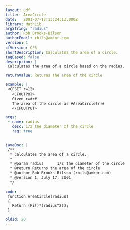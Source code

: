 ```yaml
---
layout: udf
title:  AreaCircle
date:   2001-07-17T13:24:13.000Z
library: MathLib
argString: "radius"
author: Rob Brooks-Bilson
authorEmail: rbils@amkor.com
version: 1
cfVersion: CF5
shortDescription: Calculates the area of a circle.
tagBased: false
description: |
 Calculates the area of a circle based on the radius.

returnValue: Returns the area of the circle

example: |
 <CFSET r=12>
   <CFOUTPUT>
   Given r=#r#
   The area of the circle is #AreaCircle(r)#
   </CFOUTPUT>

args:
 - name: radius
   desc: 1/2 the diameter of the circle
   req: true


javaDoc: |
 /**
  * Calculates the area of a circle.
  * 
  * @param radius      1/2 the diameter of the circle 
  * @return Returns the area of the circle 
  * @author Rob Brooks-Bilson (rbils@amkor.com) 
  * @version 1, July 17, 2001 
  */

code: |
 function AreaCircle(radius)
 {
   Return (Pi()*(radius^2));
 }

oldId: 20
---
```


